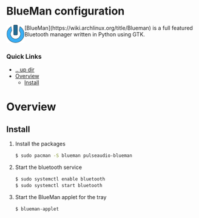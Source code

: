 BlueMan configuration
====================================================================================================
<img align="left" width="48" height="48" src="../../art/logo_256x256.png">
[BlueMan](https://wiki.archlinux.org/title/Blueman) is a full featured Bluetooth manager written in 
Python using GTK.
<br><br>

### Quick Links
* [.. up dir](../../README.md)
* [Overview](#overview)
  * [Install](#install)

# Overview <a name="overview"/></a>

## Install <a name="install"/></a>
1. Install the packages
   ```bash
   $ sudo pacman -S blueman pulseaudio-blueman
   ```
2. Start the bluetooth service
   ```bash
   $ sudo systemctl enable bluetooth
   $ sudo systemctl start bluetooth
   ```
3. Start the BlueMan applet for the tray
   ```bash
   $ blueman-applet
   ```

<!-- 
vim: ts=2:sw=2:sts=2
-->
